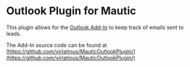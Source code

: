 # Outlook Plugin for Mautic
This plugin allows for the [Outlook Add-In](https://github.com/virlatinus/MauticOutlookPlugin/) to keep track of emails sent to leads.

The Add-In source code can be found at [https://github.com/virlatinus/MauticOutlookPlugin/](https://github.com/virlatinus/MauticOutlookPlugin/)
